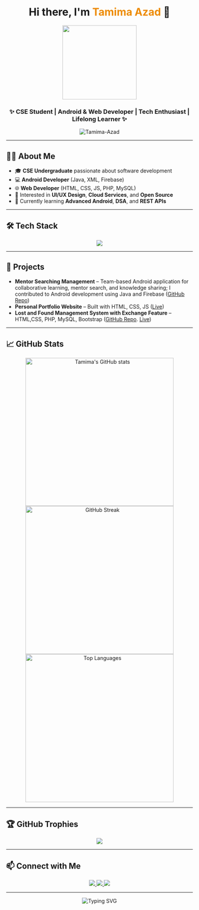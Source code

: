 <!-- Profile Banner or Typing Animation -->
<h1 align="center">Hi there, I'm <span style="color:#ED8B00;">Tamima Azad</span> 👋</h1>
<p align="center">
  <img src="https://media.giphy.com/media/13HgwGsXF0aiGY/giphy.gif" width="200"/>
</p>
<h3 align="center">✨ CSE Student | Android & Web Developer | Tech Enthusiast | Lifelong Learner ✨</h3>

<p align="center">
  <img src="https://komarev.com/ghpvc/?username=Tamima-Azad&label=Profile%20views&color=0e75b6&style=flat" alt="Tamima-Azad" />
</p>

<hr/>

## 👩‍💻 About Me

- 🎓 **CSE Undergraduate** passionate about software development
- 💻 **Android Developer** (Java, XML, Firebase)
- 🌐 **Web Developer** (HTML, CSS, JS, PHP, MySQL)
- 🎨 Interested in **UI/UX Design**, **Cloud Services**, and **Open Source**
- 🌱 Currently learning **Advanced Android**, **DSA**, and **REST APIs**

---

## 🛠️ Tech Stack

<p align="center">
  <img src="https://skillicons.dev/icons?i=java,cpp,python,html,css,js,php,firebase,androidstudio,mysql,git,github,vscode" />
</p>

---

## 🧩 Projects

- **Mentor Searching Management** – Team-based Android application for collaborative learning, mentor search, and knowledge sharing; I contributed to Android development using Java and Firebase ([GitHub Repo](https://github.com/MdRifathSharker/MentorSearchingManagementSystem/tree/master))
- **Personal Portfolio Website** – Built with HTML, CSS, JS ([Live](https://tamima-azad.github.io/my-portfolio/))
- **Lost and Found Management System with Exchange Feature** –HTML,CSS, PHP, MySQL, Bootstrap ([GitHub Repo](https://github.com/Tamima-Azad/LostAndFound). [Live](https://tami.free.nf/))

---


## 📈 GitHub Stats

<p align="center">
  <img src="https://github-readme-stats.vercel.app/api?username=Tamima-Azad&show_icons=true&theme=radical" alt="Tamima's GitHub stats" width="400"/>
  <img src="https://github-readme-streak-stats.herokuapp.com/?user=Tamima-Azad&theme=radical" alt="GitHub Streak" width="400"/>
  <img src="https://github-readme-stats.vercel.app/api/top-langs/?username=Tamima-Azad&layout=compact&theme=radical" alt="Top Languages" width="400"/>
</p>

---

## 🏆 GitHub Trophies
<p align="center"> <img src="https://github-profile-trophy.vercel.app/?username=Tamima-Azad&theme=radical&no-bg=true&no-frame=true&column=6" /> </p>

---

## 📫 Connect with Me

<p align="center">
  <a href="https://www.linkedin.com/in/tamima-azad-b90067266/" target="_blank">
    <img src="https://img.shields.io/badge/LinkedIn-0077B5?style=for-the-badge&logo=linkedin&logoColor=white"/>
  </a>
  <a href="https://tamima-azad.github.io/my-portfolio/" target="_blank">
    <img src="https://img.shields.io/badge/Portfolio-FF5722?style=for-the-badge&logo=Firefox-Browser&logoColor=white"/>
  </a>
  <a href="mailto:tamimaazad368@gmail.com">
    <img src="https://img.shields.io/badge/Gmail-D14836?style=for-the-badge&logo=gmail&logoColor=white"/>
  </a>
</p>

---

<p align="center">
  <img src="https://readme-typing-svg.demolab.com?font=Fira+Code&duration=3000&pause=1000&color=ED8B00&center=true&vCenter=true&width=435&lines=Stay+curious.+Keep+building.+Dream+big.+🚀" alt="Typing SVG" />
</p>
